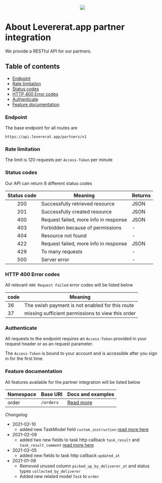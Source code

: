 <p align="center"><img src="https://levererat.app/logo_transparent.png" style="max-width:300px"></p>

# About Levererat.app partner integration

We provide a RESTful API for our partners.

## Table of contents
* [Endpoint](#endpoint)
* [Rate limitation](#rate-limits)
* [Status codes](#status-codes)
* [HTTP 400 Error codes](#error-codes)
* [Authenticate](#authenticate)
* [Feature documentation](#features)

### <a id="endpoint"></a> Endpoint

The base endpoint for all routes are 

`https://api.levererat.app/partners/v1`

### <a id="rate-limits"></a> Rate limitation

The  limit is 120 requests per  `Access-Token` per minute

### <a id="status-code"></a> Status codes

Our API can return 8 different status codes

| Status code | Meaning                               | Returns |
| :---------: | ------------------------------------- | ------- |
|     200     | Successfully retrieved resource       | JSON    |
|     201     | Successfully created resource         | JSON    |
|     400     | Request failed, more info in response | JSON    |
|     403     | Forbidden because of permissions      | -       |
|     404     | Resource not found                    | -       |
|     422     | Request failed, more info in response | JSON    |
|     429     | To many requests                      | -       |
|     500     | Server error                          | -       |

### <a id="error-codes"></a> HTTP 400 Error codes

All relevant `400 Request Failed` error codes will be listed below

| code | Meaning                                           |
| ---- | ------------------------------------------------- |
| 36   | The swish payment is not enabled for this route   |
| 37   | missing sufficient permissions to view this order |

### <a id="authenticate"></a> Authenticate

All requests to the endpoint requires an `Access-Token` provided in your request header or as an request parameter.

The `Access-Token` is bound to your account and is accessible after you sign in for the first time.

### <a id="features"></a> Feature documentation

All features available for the partner integration will be listed below

| Namespace | Base URI  | Docs and examples           |
| --------- | --------- | --------------------------- |
| order     | `/orders` | [Read more](docs/orders.md) |



*Changelog*

* 2021-02-10
  * added new TaskModel field `custom_instruction`  [read more here](docs/orders/tasks.md)
* 2021-02-09
  * added two new fields to task http callback `task_result` and `task_result_comment` [read  more here](docs/orders/tasks.md#taskCallBackUrlPayload)
* 2021-02-05
	* added new fields to task http callback `updated_at` 
* 2021-01-09
	* Removed unused column `picked_up_by_deliverer_at` and status types `collected_by_deliverer` 
	* Added new related model `Task` to `order`

